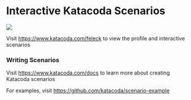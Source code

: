 # Interactive Katacoda Scenarios

[![](http://shields.katacoda.com/katacoda/feleck/count.svg)](https://www.katacoda.com/feleck "Get your profile on Katacoda.com")

Visit https://www.katacoda.com/feleck to view the profile and interactive scenarios

### Writing Scenarios
Visit https://www.katacoda.com/docs to learn more about creating Katacoda scenarios

For examples, visit https://github.com/katacoda/scenario-example
